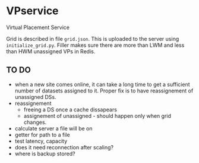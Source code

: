 # VPservice
Virtual Placement Service

Grid is described in file ```grid.json```. 
This is uploaded to the server using ```initialize_grid.py```. 
Filler makes sure there are more than LWM and less than HWM unassigned VPs in Redis.

## TO DO

* when a new site comes online, it can take a long time to get a sufficient number of datasets assigned to it. Proper fix is to have reassignement of unassigned DSs.
* reassignement 
  * freeing a DS once a cache dissapears
  * assignement of unassigned - should happen only when grid changes. 
* calculate server a file will be on
* getter for path to a file
* test latency, capacity
* does it need reconnection after scaling?
* where is backup stored?